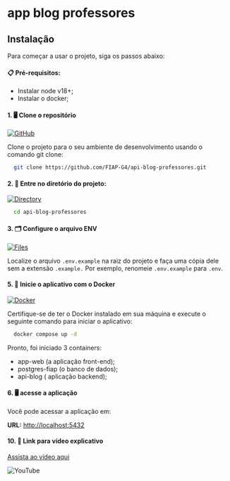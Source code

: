 # app blog professores

## Instalação

Para começar a usar o projeto, siga os passos abaixo:

#### 📋 Pré-requisitos: 

- Instalar node v18+;
- Instalar o docker; 

#### 1. 🖥️ Clone o repositório

[![GitHub](https://img.shields.io/badge/GitHub-Clone-blue?logo=github&logoColor=white)](https://github.com/FIAP-G4/api-blog-professores)

Clone o projeto para o seu ambiente de desenvolvimento usando o comando git clone:

```bash
  git clone https://github.com/FIAP-G4/api-blog-professores.git
```

#### 2. 📂 Entre no diretório do projeto:

[![Directory](https://img.shields.io/badge/Directory-Browse-blue?logo=folder&logoColor=white)](#)

```bash
  cd api-blog-professores
```

#### 3. 🗂️ Configure o arquivo ENV

[![Files](https://img.shields.io/badge/configure_files-lightgrey?logo=file&logoColor=white)](#)

Localize o arquivo `.env.example` na raiz do projeto e faça uma cópia dele sem a extensão `.example.` Por exemplo, renomeie `.env.example` para `.env`.

#### 5. 🐳 Inicie o aplicativo com o Docker

[![Docker](https://img.shields.io/badge/docker-blue?logo=docker&logoColor=white)](https://www.docker.com/)

Certifique-se de ter o Docker instalado em sua máquina e execute o seguinte comando para iniciar o aplicativo:

```bash
  docker compose up -d
```
Pronto, foi iniciado 3 containers:

  - app-web (a aplicação front-end);
  - postgres-fiap (o banco de dados);
  - api-blog ( aplicação backend);

#### 6. 🖥️ acesse a aplicação

Você pode acessar a aplicação em:

**URL:** [http://localhost:5432](http://localhost:5432)

#### 10. 🎥 Link para vídeo explicativo

[Assista ao vídeo aqui](https://youtu.be/O1_ZfHFSehk)

![YouTube](https://img.shields.io/badge/YouTube-Watch-red?logo=youtube&logoColor=white)